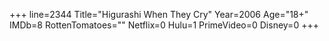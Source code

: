+++
line=2344
Title="Higurashi When They Cry"
Year=2006
Age="18+"
IMDb=8
RottenTomatoes=""
Netflix=0
Hulu=1
PrimeVideo=0
Disney=0
+++

